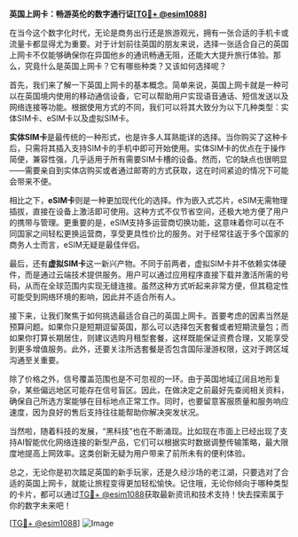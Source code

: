 **英国上网卡：畅游英伦的数字通行证[[TG💪+ @esim1088](https://t.me/s/esim1088)]**

在当今这个数字化时代，无论是商务出行还是旅游观光，拥有一张合适的手机卡或流量卡都显得尤为重要。对于计划前往英国的朋友来说，选择一张适合自己的英国上网卡不仅能够确保你在异国他乡的通讯畅通无阻，还能大大提升旅行体验。那么，究竟什么是英国上网卡？它有哪些种类？又该如何选择呢？

首先，我们来了解一下英国上网卡的基本概念。简单来说，英国上网卡就是一种可以在英国境内使用的移动通信设备，它可以帮助用户实现语音通话、短信发送以及网络连接等功能。根据使用方式的不同，我们可以将其大致分为以下几种类型：实体SIM卡、eSIM卡以及虚拟SIM卡。

**实体SIM卡**是最传统的一种形式，也是许多人耳熟能详的选择。当你购买了这种卡后，只需将其插入支持SIM卡的手机中即可开始使用。实体SIM卡的优点在于操作简便，兼容性强，几乎适用于所有需要SIM卡槽的设备。然而，它的缺点也很明显——需要亲自到实体店购买或者通过邮寄的方式获取，这在时间紧迫的情况下可能会带来不便。

相比之下，**eSIM卡**则是一种更加现代化的选择。作为嵌入式芯片，eSIM无需物理插拔，直接在设备上激活即可使用。这种方式不仅节省空间，还极大地方便了用户的携带与管理。更重要的是，eSIM支持多运营商切换功能，这意味着你可以在不同国家之间轻松更换运营商，享受更具性价比的服务。对于经常往返于多个国家的商务人士而言，eSIM无疑是最佳伴侣。

最后，还有**虚拟SIM卡**这一新兴产物。不同于前两者，虚拟SIM卡并不依赖实体硬件，而是通过云端技术提供服务。用户可以通过应用程序直接下载并激活所需的号码，从而在全球范围内实现无缝连接。虽然这种方式听起来非常方便，但其稳定性可能受到网络环境的影响，因此并不适合所有人。

接下来，让我们聚焦于如何挑选最适合自己的英国上网卡。首要考虑的因素当然是预算问题。如果你只是短期逗留英国，那么可以选择包天套餐或者短期流量包；而如果你打算长期居住，则建议选购月租型套餐，这样既能保证资费合理，又能享受到更多增值服务。此外，还要关注所选套餐是否包含国际漫游权限，这对于跨区域沟通至关重要。

除了价格之外，信号覆盖范围也是不可忽视的一环。由于英国地域辽阔且地形复杂，某些偏远地区可能存在信号盲区。因此，在做决定之前最好先查阅相关资料，确保自己所选方案能够在目标地点正常工作。同时，也要留意客服质量和服务响应速度，因为良好的售后支持往往能帮助你解决突发状况。

当然啦，随着科技的发展，“黑科技”也在不断涌现。比如现在市面上已经出现了支持AI智能优化网络连接的新型产品，它们可以根据实时数据调整传输策略，最大限度地提高上网效率。这类创新无疑为用户带来了前所未有的便利体验。

总之，无论你是初次踏足英国的新手玩家，还是久经沙场的老江湖，只要选对了合适的英国上网卡，就能让旅程变得更加轻松愉快。记住哦，无论你倾向于哪种类型的卡片，都可以通过[TG💪+ @esim1088](https://t.me/s/esim1088)获取最新资讯和技术支持！快去探索属于你的数字未来吧！

[[TG💪+ @esim1088](https://t.me/s/esim1088)] ![Image](https://i.postimg.cc/4NQfJmqS/Snipaste-2025-05-13-00-14-12.png)